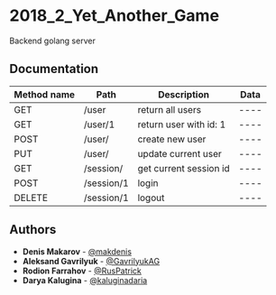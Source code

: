 # 2018_2_Yet_Another_Game

Backend golang server

## Documentation

| Method name | Path | Description | Data |
| ----------- | ---- | ----------- | ---- |
| GET | /user | return all users | ---- |
| GET | /user/1 | return user with id: 1 | ---- |
| POST | /user/ | create new user | ---- |
| PUT | /user/ | update current user  | ---- |
| GET | /session/ | get current session id | ---- |
| POST | /session/1 | login | ---- |
| DELETE | /session/1 | logout | ---- |

## Authors

* **Denis Makarov** - [@makdenis](https://github.com/makdenis)
* **Aleksand Gavrilyuk** - [@GavrilyukAG](https://github.com/GavrilyukAG)
* **Rodion Farrahov** - [@RusPatrick](https://github.com/RusPatrick)
* **Darya Kalugina** - [@kaluginadaria](https://github.com/kaluginadaria)
